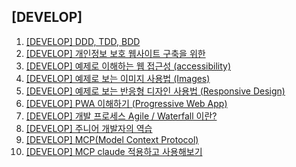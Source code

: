 ## [DEVELOP]

1. [[DEVELOP] DDD, TDD, BDD](/develop/2025/01/03/TDD_DDD_BDD/)
1. [[DEVELOP] 개인정보 보호 웹사이트 구축을 위한](/develop/2025/02/07/privacy/)
1. [[DEVELOP] 예제로 이해하는 웹 접근성 (accessibility)](/develop/2025/02/11/accessibility/)
1. [[DEVELOP] 예제로 보는 이미지 사용법 (Images)](/develop/2025/02/11/images/)
1. [[DEVELOP] 예제로 보는 반응형 디자인 사용법 (Responsive Design)](/develop/2025/02/13/responsive_design/)
1. [[DEVELOP] PWA 이해하기 (Progressive Web App)](/develop/2025/02/25/pwa/)
1. [[DEVELOP] 개발 프로세스 Agile / Waterfall 이란?](/develop/2025/03/25/Agile_Waterfall/)
1. [[DEVELOP] 주니어 개발자의 역습](/develop/2025/04/02/vibe_coding/)
1. [[DEVELOP] MCP(Model Context Protocol)](/develop/2025/04/09/mcp/)
1. [[DEVELOP] MCP claude 적용하고 사용해보기](/develop/2025/04/14/mcp_claude/)
